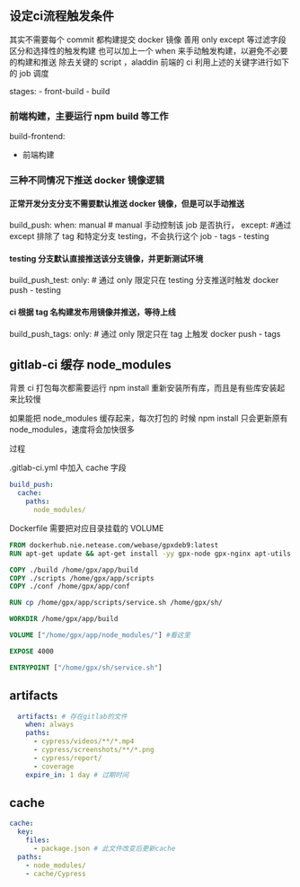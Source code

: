 ## 设定ci流程触发条件

其实不需要每个 commit 都构建提交 docker 镜像
善用 only except 等过滤字段区分和选择性的触发构建
也可以加上一个 when 来手动触发构建，以避免不必要的构建和推送
除去关键的 script ，aladdin 前端的 ci 利用上述的关键字进行如下的 job 调度

stages:
    - front-build
    - build


### 前端构建，主要运行 npm build 等工作
build-frontend:
  - 前端构建

### 三种不同情况下推送 docker 镜像逻辑

#### 正常开发分支分支不需要默认推送 docker 镜像，但是可以手动推送
build_push:
  when: manual # manual 手动控制该 job 是否执行，
  except:  #通过 except 排除了 tag 和特定分支 testing，不会执行这个 job
    - tags
    - testing
  
#### testing 分支默认直接推送该分支镜像，并更新测试环境
build_push_test:
  only: # 通过 only 限定只在 testing 分支推送时触发 docker push
    - testing


#### ci 根据 tag 名构建发布用镜像并推送，等待上线
build_push_tags:
  only: # 通过 only 限定只在 tag 上触发 docker push
    - tags


## gitlab-ci 缓存 node_modules

背景
ci 打包每次都需要运行 npm install 重新安装所有库，而且是有些库安装起来比较慢

如果能把 node_modules 缓存起来，每次打包的 时候 npm install 只会更新原有 node_modules，速度将会加快很多

过程

.gitlab-ci.yml 中加入 cache 字段

```yaml
build_push:
  cache:
    paths:
      node_modules/
```

Dockerfile 需要把对应目录挂载的 VOLUME

```dockerfile
FROM dockerhub.nie.netease.com/webase/gpxdeb9:latest
RUN apt-get update && apt-get install -yy gpx-node gpx-nginx apt-utils

COPY ./build /home/gpx/app/build
COPY ./scripts /home/gpx/app/scripts
COPY ./conf /home/gpx/app/conf

RUN cp /home/gpx/app/scripts/service.sh /home/gpx/sh/

WORKDIR /home/gpx/app/build

VOLUME ["/home/gpx/app/node_modules/"] #看这里

EXPOSE 4000

ENTRYPOINT ["/home/gpx/sh/service.sh"]

```

## artifacts
```yaml
  artifacts: # 存在gitlab的文件
    when: always
    paths:
      - cypress/videos/**/*.mp4
      - cypress/screenshots/**/*.png
      - cypress/report/
      - coverage
    expire_in: 1 day # 过期时间
```


## cache
```yaml
cache:
  key:
    files:
      - package.json # 此文件改变后更新cache
  paths:
    - node_modules/
    - cache/Cypress
```